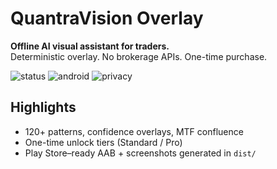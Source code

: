 # QuantraVision Overlay

**Offline AI visual assistant for traders.**  
Deterministic overlay. No brokerage APIs. One-time purchase.

![status](https://img.shields.io/badge/build-offline-success)
![android](https://img.shields.io/badge/android-SDK_35-green)
![privacy](https://img.shields.io/badge/privacy-offline-blue)

## Highlights
- 120+ patterns, confidence overlays, MTF confluence
- One-time unlock tiers (Standard / Pro)
- Play Store–ready AAB + screenshots generated in `dist/`
